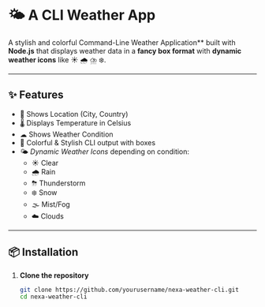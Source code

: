 # 🌤 A CLI Weather App

A stylish and colorful Command-Line Weather Application** built with **Node.js** that displays weather data in a **fancy box format** with **dynamic weather icons** like ☀️ 🌧 ⛈ ❄️.

---

## ✨ Features

- 📍 Shows Location (City, Country)
- 🌡 Displays Temperature in Celsius
- ☁ Shows Weather Condition
- 🎨 Colorful & Stylish CLI output with boxes
- 🌤 _Dynamic Weather Icons_ depending on condition:
  - ☀️ Clear
  - 🌧 Rain
  - ⛈ Thunderstorm
  - ❄️ Snow
  - 🌫 Mist/Fog
  - ☁️ Clouds

---

## 📦 Installation

1. **Clone the repository**
   ```bash
   git clone https://github.com/yourusername/nexa-weather-cli.git
   cd nexa-weather-cli
   ```
